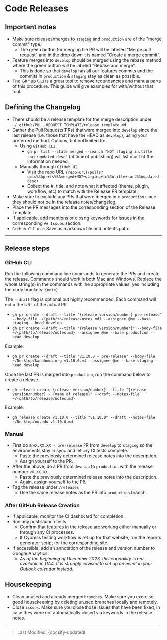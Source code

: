 # Code Releases

## Important notes

- Make sure releases/merges to `staging` and `production` are of the "merge commit" type.
  - The green button for merging the PR will be labeled "Merge pull request" and in the drop down it is named "Create a merge commit".
- Feature merges into `develop` should be merged using the rebase method where the green button will be labeled "Rebase and merge".
  - This is done so that `develop` has all our features commits and the commits in `production` & `staging` stay as clean as possible.
- The [GitHub CLI](https://cli.github.com/) is a great tool to remove redundancies and manual parts of this procedure. This guide will give examples for with/without that tool.

## Defining the Changelog

- There should be a release template for the merge description under `~/.github/PULL_REQUEST_TEMPLATE/release_template.md`
- Gather the Pull Requests(PRs) that were merged into `develop` since the last release (i.e. those that have the HEAD as `develop`), using your preferred method. Options, but not limited to:
  - Using `GitHub CLI`.
    - `gh pr list --state merged --search "NOT staging in:title sort:updated-desc"` (at time of publishing) will list most of the information needed.
  - Manually through `GitHub UI`.
    - Visit the repo URL `{repo-url}/pulls?q=is%3Apr+is%3Amerged+NOT+staging+in%3Atitle+sort%3Aupdated-desc+`
    - Collect the #, title, and note what it affected (theme, plugin, workflow, etc) to match with the Release PR template.
- Make sure to exclude any PRs that were merged into `production` since they should not be in the release notes/changelog.
- Place the PR messages into the corresponding section of the Release Template.
- If applicable, add mentions or closing keywords for issues in the corresponding `## Issues` section.
- `GitHub CLI use`: Save as markdown file and note its path.

---

## Release steps

### GitHub CLI

Run the following command line commands to generate the PRs and create the release. Commands should work in both Mac and Windows. Replace the whole string(s) in the commands with the appropriate values, yes including the curly brackets: `{note}`.

The `--draft` flag is optional but highly recommended. Each command will echo the URL of the actual PR.

- `gh pr create --draft --title "{release version/number} pre-release" --body-file ~/{path/to/release/notes.md} --assignee @me --base staging --head develop`
- `gh pr create --draft --title "{release version/number}" --body-file ~/{path/to/release/notes.md} --assignee @me --base production --head develop`

Example:

- `gh pr create --draft --title "v1.10.0 - pre-release" --body-file ~/Desktop/kanahoma.org-v1.10.0.md --assignee @me --base staging --head develop`

Once the last PR is merged into `production`, run the command below to create a release.

- `gh release create {release version/number} --title "{release version/number} - {name of release}" --draft --notes-file ~/{path/to/release/notes.md}`

Example:

- `gh release create v1.10.0 --title "v1.10.0" --draft --notes-file ~/Desktop/nu.edu-v1.10.0.md`

### Manual

- First do a `vX.XX.XX - pre-release` PR from `develop` to `staging` so the environments stay in sync and let any CI tests complete.
  - Paste the previously determined release notes into the description.
  - Assign yourself to the PR.
- After the above, do a PR from `develop` to `production` with the release number `vX.XX.XX`.
  - Paste the previously determined release notes into the description.
  - Again, assign yourself to the PR.
- Tag the release under `/releases`
  - Use the same release notes as the PR into `production` branch.

### After GitHub Release Creation

- If applicable, monitor the CI dashboard for completion.
- Run any post-launch tests.
  - Confirm that features in the release are working either manually or through any CI processes.
  - If Cypress testing workflow is set up for that website, run the reports generator script for the corresponding site.
- If accessible, add an annotation of the release and version number to Google Analytics.
  - *As of the beginning of December 2023, this capability is not available in GA4. It is strongly advised to set up an event in your Outlook calendar instead.*

## Housekeeping

- Clean unused and already merged `branches`. Make sure you exercise good housekeeping by deleting unused branches locally and remotely.
- Close `issues`. Make sure you close those issues that have been fixed, in case they were not automatically closed via keywords in the release notes.

---

> Last Modified: {docsify-updated}
